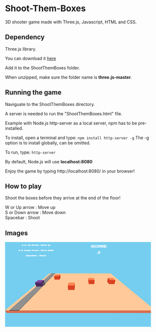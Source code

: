# Shoot-Them-Boxes
3D shooter game made with Three.js, Javascript, HTML and CSS. 

## Dependency
Three.js library.

You can download it [here](https://threejs.org/)

Add it to the ShootThemBoxes folder.

When unzipped, make sure the folder name is **three.js-master**.

## Running the game
Naviguate to the ShootThemBoxes directory.

A server is needed to run the "ShootThemBoxes.html" file.

Example with Node.js http-server as a local server, npm has to be pre-installed.

To install, open a terminal and type:
`npm install http-server -g` The -g option is to install globally, can be omitted.

To run, type:
`http-server`

By default, Node.js will use **localhost:8080**

Enjoy the game by typing http://localhost:8080/ in your browser!

## How to play
Shoot the boxes before they arrive at the end of the floor!

W or Up arrow : Move up </br>
S or Down arrow : Move down </br>
Spacebar : Shoot

## Images

![Screenshot](ShootThemBoxes.png)


